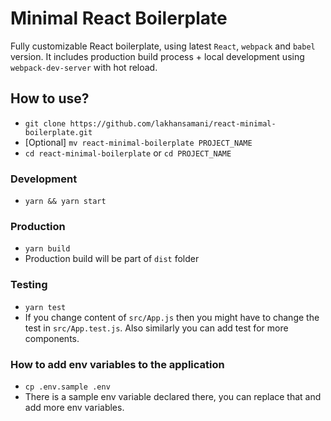 # Minimal React Boilerplate

Fully customizable React boilerplate, using latest `React`, `webpack` and `babel` version. It includes production build process + local development using `webpack-dev-server` with hot reload.

## How to use?

- `git clone https://github.com/lakhansamani/react-minimal-boilerplate.git`
- [Optional] `mv react-minimal-boilerplate PROJECT_NAME`
- `cd react-minimal-boilerplate` or `cd PROJECT_NAME`

### Development

- `yarn && yarn start`

### Production

- `yarn build`
- Production build will be part of `dist` folder

### Testing

- `yarn test`
- If you change content of `src/App.js` then you might have to change the test in `src/App.test.js`. Also similarly you can add test for more components.

### How to add env variables to the application

- `cp .env.sample .env`
- There is a sample env variable declared there, you can replace that and add more env variables.
